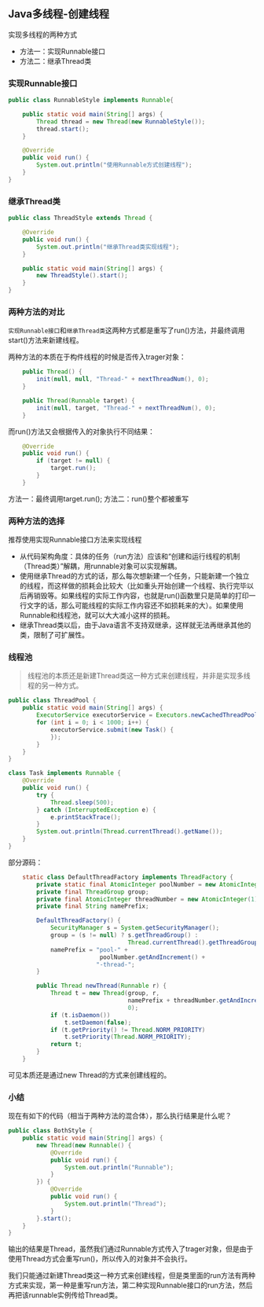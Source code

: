 ## Java多线程-创建线程

实现多线程的两种方式

- 方法一：实现Runnable接口
- 方法二：继承Thread类

### 实现Runnable接口

```java
public class RunnableStyle implements Runnable{

    public static void main(String[] args) {
        Thread thread = new Thread(new RunnableStyle());
        thread.start();
    }

    @Override
    public void run() {
        System.out.println("使用Runnable方式创建线程");
    }
}
```

### 继承Thread类

```java
public class ThreadStyle extends Thread {

    @Override
    public void run() {
        System.out.println("继承Thread类实现线程");
    }

    public static void main(String[] args) {
        new ThreadStyle().start();
    }
}
```

### 两种方法的对比

`实现Runnable接口`和`继承Thread类`这两种方式都是重写了run()方法，并最终调用start()方法来新建线程。

两种方法的本质在于构件线程的时候是否传入trager对象：

```java
    public Thread() {
        init(null, null, "Thread-" + nextThreadNum(), 0);
    }

    public Thread(Runnable target) {
        init(null, target, "Thread-" + nextThreadNum(), 0);
    }
```

而run()方法又会根据传入的对象执行不同结果：

```java
    @Override
    public void run() {
        if (target != null) {
            target.run();
        }
    }
```

方法一：最终调用target.run();
方法二：run()整个都被重写

### 两种方法的选择

推荐使用实现Runnable接口方法来实现线程

- 从代码架构角度：具体的任务（run方法）应该和“创建和运行线程的机制（Thread类）”解耦，用runnable对象可以实现解耦。
- 使用继承Thread的方式的话，那么每次想新建一个任务，只能新建一个独立的线程，而这样做的损耗会比较大（比如重头开始创建一个线程、执行完毕以后再销毁等。如果线程的实际工作内容，也就是run()函数里只是简单的打印一行文字的话，那么可能线程的实际工作内容还不如损耗来的大）。如果使用Runnable和线程池，就可以大大减小这样的损耗。
- 继承Thread类以后，由于Java语言不支持双继承，这样就无法再继承其他的类，限制了可扩展性。

### 线程池

> 线程池的本质还是新建Thread类这一种方式来创建线程，并非是实现多线程的另一种方式。

```java
public class ThreadPool {
    public static void main(String[] args) {
        ExecutorService executorService = Executors.newCachedThreadPool();
        for (int i = 0; i < 1000; i++) {
            executorService.submit(new Task() {
            });
        }
    }
}

class Task implements Runnable {
    @Override
    public void run() {
        try {
            Thread.sleep(500);
        } catch (InterruptedException e) {
            e.printStackTrace();
        }
        System.out.println(Thread.currentThread().getName());
    }
}
```

部分源码：

```java
    static class DefaultThreadFactory implements ThreadFactory {
        private static final AtomicInteger poolNumber = new AtomicInteger(1);
        private final ThreadGroup group;
        private final AtomicInteger threadNumber = new AtomicInteger(1);
        private final String namePrefix;

        DefaultThreadFactory() {
            SecurityManager s = System.getSecurityManager();
            group = (s != null) ? s.getThreadGroup() :
                                  Thread.currentThread().getThreadGroup();
            namePrefix = "pool-" +
                          poolNumber.getAndIncrement() +
                         "-thread-";
        }

        public Thread newThread(Runnable r) {
            Thread t = new Thread(group, r,
                                  namePrefix + threadNumber.getAndIncrement(),
                                  0);
            if (t.isDaemon())
                t.setDaemon(false);
            if (t.getPriority() != Thread.NORM_PRIORITY)
                t.setPriority(Thread.NORM_PRIORITY);
            return t;
        }
    }
```

可见本质还是通过new Thread的方式来创建线程的。

### 小结

现在有如下的代码（相当于两种方法的混合体），那么执行结果是什么呢？

```java
public class BothStyle {
    public static void main(String[] args) {
        new Thread(new Runnable() {
            @Override
            public void run() {
                System.out.println("Runnable");
            }
        }) {
            @Override
            public void run() {
                System.out.println("Thread");
            }
        }.start();
    }
}
```

输出的结果是Thread，虽然我们通过Runnable方式传入了trager对象，但是由于使用Thread方式会重写run()，所以传入的对象并不会执行。

我们只能通过新建Thread类这一种方式来创建线程，但是类里面的run方法有两种方式来实现，第一种是重写run方法，第二种实现Runnable接口的run方法，然后再把该runnable实例传给Thread类。

